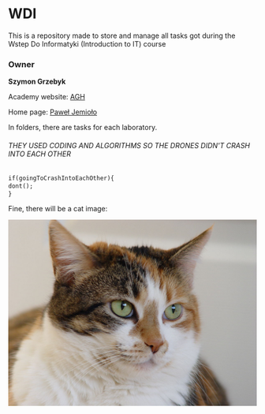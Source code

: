 # WDI
This is a repository made to store and manage all tasks got during the Wstep Do Informatyki (Introduction to IT) course
### Owner
**Szymon Grzebyk**

Academy website: [AGH](https://www.agh.edu.pl/)

Home page: [Paweł Jemioło](https://home.agh.edu.pl/~pawljmlo/didactics/intro/2021/3)

In folders, there are tasks for each laboratory.

###### THEY USED CODING AND ALGORITHMS SO THE DRONES DIDN'T CRASH INTO EACH OTHER
```python:
if(goingToCrashIntoEachOther){
dont();
}
```

Fine, there will be a cat image:

![Image of cat, found in Google](laboratorium_2/Cat.jpg)
